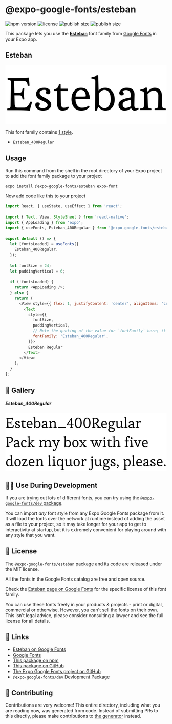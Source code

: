 # @expo-google-fonts/esteban

![npm version](https://flat.badgen.net/npm/v/@expo-google-fonts/esteban)
![license](https://flat.badgen.net/github/license/expo/google-fonts)
![publish size](https://flat.badgen.net/packagephobia/install/@expo-google-fonts/esteban)
![publish size](https://flat.badgen.net/packagephobia/publish/@expo-google-fonts/esteban)

This package lets you use the [**Esteban**](https://fonts.google.com/specimen/Esteban) font family from [Google Fonts](https://fonts.google.com/) in your Expo app.

## Esteban

![Esteban](./font-family.png)

This font family contains [1 style](#-gallery).

- `Esteban_400Regular`

## Usage

Run this command from the shell in the root directory of your Expo project to add the font family package to your project
```sh
expo install @expo-google-fonts/esteban expo-font
```

Now add code like this to your project
```js
import React, { useState, useEffect } from 'react';

import { Text, View, StyleSheet } from 'react-native';
import { AppLoading } from 'expo';
import { useFonts, Esteban_400Regular } from '@expo-google-fonts/esteban';

export default () => {
  let [fontsLoaded] = useFonts({
    Esteban_400Regular,
  });

  let fontSize = 24;
  let paddingVertical = 6;

  if (!fontsLoaded) {
    return <AppLoading />;
  } else {
    return (
      <View style={{ flex: 1, justifyContent: 'center', alignItems: 'center' }}>
        <Text
          style={{
            fontSize,
            paddingVertical,
            // Note the quoting of the value for `fontFamily` here; it expects a string!
            fontFamily: 'Esteban_400Regular',
          }}>
          Esteban Regular
        </Text>
      </View>
    );
  }
};

```

## 🔡 Gallery

##### Esteban_400Regular
![Esteban_400Regular](./Esteban_400Regular.ttf.png)


## 👩‍💻 Use During Development

If you are trying out lots of different fonts, you can try using the [`@expo-google-fonts/dev` package](https://github.com/expo/google-fonts/tree/master/font-packages/dev#readme).

You can import *any* font style from any Expo Google Fonts package from it. It will load the fonts
over the network at runtime instead of adding the asset as a file to your project, so it may take longer
for your app to get to interactivity at startup, but it is extremely convenient
for playing around with any style that you want.

## 📖 License

The `@expo-google-fonts/esteban` package and its code are released under the MIT license.

All the fonts in the Google Fonts catalog are free and open source.

Check the [Esteban page on Google Fonts](https://fonts.google.com/specimen/Esteban) for the specific license of this font family.

You can use these fonts freely in your products & projects - print or digital, commercial or otherwise. However, you can't sell the fonts on their own. This isn't legal advice, please consider consulting a lawyer and see the full license for all details.

## 🔗 Links

- [Esteban on Google Fonts](https://fonts.google.com/specimen/Esteban)
- [Google Fonts](https://fonts.google.com/)
- [This package on npm](https://www.npmjs.com/package/@expo-google-fonts/esteban)
- [This package on GitHub](https://github.com/expo/google-fonts/tree/master/font-packages/esteban)
- [The Expo Google Fonts project on GitHub](https://github.com/expo/google-fonts)
- [`@expo-google-fonts/dev` Devlopment Package](https://github.com/expo/google-fonts/tree/master/font-packages/dev)

## 🤝 Contributing

Contributions are very welcome! This entire directory, including what you are reading now, was generated from code. Instead of submitting PRs to this directly, please make contributions to [the generator](https://github.com/expo/google-fonts/tree/master/packages/generator) instead.
